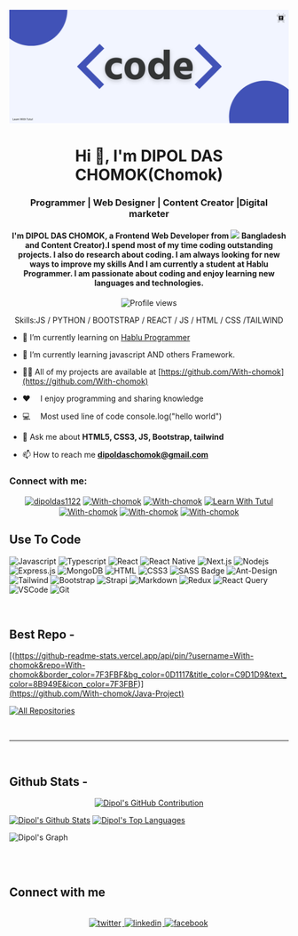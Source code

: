 ![I am With-chomok](https://github.com/With-chomok/With-chomok/blob/main/code.png)

<h1 align="center">Hi 👋, I'm DIPOL DAS CHOMOK(Chomok)</h1>
<h3 align="center">Programmer | Web Designer | Content Creator |Digital marketer</h3>
<h4 align="center">I'm DIPOL DAS CHOMOK, a Frontend Web Developer from <img src="assets/bangladesh.png" width="18"/> Bangladesh and Content Creator).I spend most of my time coding outstanding projects. I also do research about coding. I am always looking for new ways to improve my skills And I am currently a student at Hablu Programmer. I am passionate about coding and enjoy learning new languages and technologies.</h4>

<div align="center">

![Profile views](https://komarev.com/ghpvc/?username=With-chomok&color=red)

Skills:JS / PYTHON / BOOTSTRAP / REACT / JS / HTML / CSS /TAILWIND

</div>

- 🔭 I’m currently learning on [Hablu Programmer](https://www.hablu-programmer.com/)

- 🌱 I’m currently learning javascript AND others Framework.

- 👨‍💻 All of my projects are available at [https://github.com/With-chomok](https://github.com/With-chomok)
 
- ♥️  I enjoy programming and sharing knowledge
 
- 💻  Most used line of code console.log("hello world")
 
- 💬 Ask me about **HTML5, CSS3, JS, Bootstrap, tailwind**

- 📫 How to reach me **dipoldaschomok@gmail.com**



<h3 align="left">Connect with me:</h3>

<p align="center">
<a href="https://www.facebook.com/dipoldas1122" target="blank"><img align="center" src="https://raw.githubusercontent.com/rahuldkjain/github-profile-readme-generator/master/src/images/icons/Social/facebook.svg" alt="dipoldas1122" height="30" width="40" /></a>
<a href="https://linkedin.com/in/With-chomok" target="blank"><img align="center" src="https://raw.githubusercontent.com/rahuldkjain/github-profile-readme-generator/master/src/images/icons/Social/linked-in-alt.svg" alt="With-chomok" height="30" width="40" /></a>
<a href="https://codepen.io/With-chomok" target="blank"><img align="center" src="https://raw.githubusercontent.com/rahuldkjain/github-profile-readme-generator/master/src/images/icons/Social/codepen.svg" alt="With-chomok" height="30" width="40" /></a>
<a href="https://www.youtube.com/channel/UCttZMJCI9L9PbfJkQw7o-0Q" target="blank"><img align="center" src="https://raw.githubusercontent.com/rahuldkjain/github-profile-readme-generator/master/src/images/icons/Social/youtube.svg" alt="Learn With Tutul" height="30" width="40" /></a>
<a href="https://instagram.com/With-chomok" target="blank"><img align="center" src="https://raw.githubusercontent.com/rahuldkjain/github-profile-readme-generator/master/src/images/icons/Social/instagram.svg" alt="With-chomok" height="30" width="40" /></a>
<a href="https://dribbble.com/With-chomok" target="blank"><img align="center" src="https://raw.githubusercontent.com/rahuldkjain/github-profile-readme-generator/master/src/images/icons/Social/dribbble.svg" alt="With-chomok" height="30" width="40" /></a>
<a href="https://www.behance.net/With-chomok" target="blank"><img align="center" src="https://raw.githubusercontent.com/rahuldkjain/github-profile-readme-generator/master/src/images/icons/Social/behance.svg" alt="With-chomok" height="30" width="40" /></a>
</p>

## Use To Code

![Javascript](https://img.shields.io/badge/Javascript-F0DB4F?style=for-the-badge&labelColor=black&logo=javascript&logoColor=F0DB4F)
![Typescript](https://img.shields.io/badge/Typescript-007acc?style=for-the-badge&labelColor=black&logo=typescript&logoColor=007acc)
![React](https://img.shields.io/badge/-React-61DBFB?style=for-the-badge&labelColor=black&logo=react&logoColor=61DBFB)
![React Native](https://img.shields.io/badge/React_Native-20232A?style=for-the-badge&logo=react&logoColor=61DAFB)
![Next.js](https://img.shields.io/badge/next.js-000000?style=for-the-badge&logo=nextdotjs&logoColor=white)
![Nodejs](https://img.shields.io/badge/Nodejs-3C873A?style=for-the-badge&labelColor=black&logo=node.js&logoColor=3C873A)
![Express.js](https://img.shields.io/badge/Express.js-000000?style=for-the-badge&logo=express&logoColor=white)
![MongoDB](https://img.shields.io/badge/MongoDB-4EA94B?style=for-the-badge&logo=mongodb&logoColor=white)
![HTML](https://img.shields.io/badge/HTML5-E34F26?style=for-the-badge&logo=html5&logoColor=white)
![CSS3](https://img.shields.io/badge/CSS3-1572B6?style=for-the-badge&logo=css3&logoColor=white)
![SASS Badge](https://img.shields.io/badge/Sass-CC6699?style=for-the-badge&logo=sass&logoColor=white)
![Ant-Design](https://img.shields.io/badge/AntDesign-0170FE?style=for-the-badge&logo=antdesign&logoColor=white)
![Tailwind](https://img.shields.io/badge/Tailwind_CSS-092749?style=for-the-badge&logo=tailwindcss&logoColor=06B6D4&labelColor=000000)
![Bootstrap](https://img.shields.io/badge/Bootstrap-563D7C?style=for-the-badge&logo=bootstrap&logoColor=white)
![Strapi](https://img.shields.io/badge/strapi-2E7EEA?style=for-the-badge&logo=strapi&logoColor=white)
![Markdown](https://img.shields.io/badge/Markdown-000000?style=for-the-badge&logo=markdown&logoColor=white)
![Redux](https://img.shields.io/badge/Redux-593D88?style=for-the-badge&logo=redux&logoColor=white)
![React Query](https://img.shields.io/badge/-React_Query-FF4154?style=for-the-badge&logo=react%20query&logoColor=white)
![VSCode](https://img.shields.io/badge/Visual_Studio-0078d7?style=for-the-badge&logo=visual%20studio&logoColor=white)
![Git](https://img.shields.io/badge/Git-F05032?style=for-the-badge&logo=git&logoColor=white)

<br/>

## Best Repo -

[(https://github-readme-stats.vercel.app/api/pin/?username=With-chomok&repo=With-chomok&border_color=7F3FBF&bg_color=0D1117&title_color=C9D1D9&text_color=8B949E&icon_color=7F3FBF)]
<br/>
[(https://github.com/With-chomok/Java-Project)](https://github.com/With-chomok/With-chomok)

<p align="left">
  <a href="https://github.com/With-chomok?tab=repositories" target="_blank"><img alt="All Repositories" title="All Repositories" src="https://img.shields.io/badge/-All%20Repos-2962FF?style=for-the-badge&logo=koding&logoColor=white"/></a>
</p>

<br/>
<hr/>
<br/>

## Github Stats -

<p align="center">
  <a href="https://github.com/With-chomok">
    <img src="https://github-profile-summary-cards.vercel.app/api/cards/profile-details?username=[With-chomok](https://github.com/With-chomok/With-chomok)theme=radical" alt="Dipol's GitHub Contribution"/>
  </a>
</p>

<a> 
    <a href="https://github.com/With-chomok"><img alt="Dipol's Github Stats" src="https://denvercoder1-github-readme-stats.vercel.app/api?username=With-chomok&show_icons=true&count_private=true&theme=react&border_color=7F3FBF&bg_color=0D1117&title_color=F85D7F&icon_color=F8D866" height="192px" width="49.5%"/></a>
  <a href="https://github.com/With-chomok"><img alt="Dipol's Top Languages" src="https://denvercoder1-github-readme-stats.vercel.app/api/top-langs/?username=With-chomok&langs_count=8&layout=compact&theme=react&border_color=7F3FBF&bg_color=0D1117&title_color=F85D7F&icon_color=F8D866" height="192px" width="49.5%"/></a>
  <br/>
</a>

![Dipol's Graph](https://github-readme-activity-graph.vercel.app/graph?username=With-chomok&custom_title=Dipol's%20GitHub%20Activity%20Graph&bg_color=0D1117&color=7F3FBF&line=7F3FBF&point=7F3FBF&area_color=FFFFFF&title_color=FFFFFF&area=true)

<br/>

<br/>

## Connect with me

<div align="center">
<br/>
<a href="https://x.com/dipol_das34765" target="_blank">
<img src=https://img.shields.io/badge/twitter-%2300acee.svg?&style=for-the-badge&logo=twitter&logoColor=white alt=twitter style="margin-bottom: 5px; margin-right: 2px;" />
</a>
<a href="https://www.linkedin.com/in/With-chomok/" target="_blank">
<img src=https://img.shields.io/badge/linkedin-%231E77B5.svg?&style=for-the-badge&logo=linkedin&logoColor=white alt=linkedin style="margin-bottom: 5px; margin-right: 2px;" />
</a>
<a href="https://www.facebook.com/dipoldas1122" target="_blank">
<img src=https://img.shields.io/badge/facebook-%232E87FB.svg?&style=for-the-badge&logo=facebook&logoColor=white alt=facebook style="margin-bottom: 5px; margin-right: 2px;" />
</a>  
</div>
